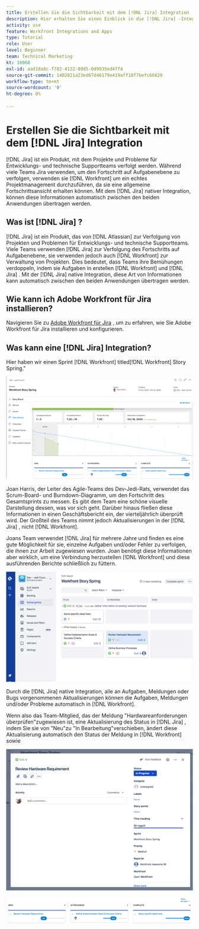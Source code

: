 ```yaml
---
title: Erstellen Sie die Sichtbarkeit mit dem [!DNL Jira] Integration
description: Hier erhalten Sie einen Einblick in die [!DNL Jira] -Integration bietet Einblicke in die Arbeit Ihres Teams.
activity: use
feature: Workfront Integrations and Apps
type: Tutorial
role: User
level: Beginner
team: Technical Marketing
kt: 10068
exl-id: aad18a8c-f782-4122-89d5-0d9935ed4ff4
source-git-commit: 1402821a23ed67d46179e419aff18f7befc66620
workflow-type: tm+mt
source-wordcount: '0'
ht-degree: 0%

---
```


# Erstellen Sie die Sichtbarkeit mit dem [!DNL Jira] Integration

[!DNL Jira]  ist ein Produkt, mit dem Projekte und Probleme für Entwicklungs- und technische Supportteams verfolgt werden. Während viele Teams Jira verwenden, um den Fortschritt auf Aufgabenebene zu verfolgen, verwenden sie [!DNL Workfront] um ein echtes Projektmanagement durchzuführen, da sie eine allgemeine Fortschrittsansicht erhalten können. Mit dem [!DNL Jira]  nativer Integration, können diese Informationen automatisch zwischen den beiden Anwendungen übertragen werden.

## Was ist [!DNL Jira] ?

[!DNL Jira]  ist ein Produkt, das von [!DNL Atlassian] zur Verfolgung von Projekten und Problemen für Entwicklungs- und technische Supportteams. Viele Teams verwenden [!DNL Jira]  zur Verfolgung des Fortschritts auf Aufgabenebene, sie verwenden jedoch auch [!DNL Workfront] zur Verwaltung von Projekten. Dies bedeutet, dass Teams ihre Bemühungen verdoppeln, indem sie Aufgaben in erstellen [!DNL Workfront] und [!DNL Jira] . Mit der [!DNL Jira]  native Integration, diese Art von Informationen kann automatisch zwischen den beiden Anwendungen übertragen werden.

## Wie kann ich Adobe Workfront für Jira installieren?

Navigieren Sie zu [Adobe Workfront für Jira](https://experienceleague.adobe.com/docs/workfront/using/adobe-workfront-integrations/workfront-for-jira/workfront-for-jira.html?lang=en) , um zu erfahren, wie Sie Adobe Workfront für Jira installieren und konfigurieren.

## Was kann eine [!DNL Jira]  Integration?

Hier haben wir einen Sprint [!DNL Workfront] titled[!DNL Workfront] Story Spring.&quot;

![Flussdiagramm der Storyboards](assets/Jira01.png)

Joan Harris, der Leiter des Agile-Teams des Dev-Jedi-Rats, verwendet das Scrum-Board- und Burndown-Diagramm, um den Fortschritt des Gesamtsprints zu messen. Es gibt dem Team eine schöne visuelle Darstellung dessen, was vor sich geht. Darüber hinaus fließen diese Informationen in einen Geschäftsbericht ein, der vierteljährlich überprüft wird. Der Großteil des Teams nimmt jedoch Aktualisierungen in der [!DNL Jira] , nicht [!DNL Workfront].

Joans Team verwendet [!DNL Jira]  für mehrere Jahre und finden es eine gute Möglichkeit für sie, einzelne Aufgaben und/oder Fehler zu verfolgen, die ihnen zur Arbeit zugewiesen wurden. Joan benötigt diese Informationen aber wirklich, um eine Verbindung herzustellen [!DNL Workfront] und diese ausführenden Berichte schließlich zu füttern.

![Jira Storyboard](assets/Jira02.png)

Durch die [!DNL Jira]  native Integration, alle an Aufgaben, Meldungen oder Bugs vorgenommenen Aktualisierungen können die Aufgaben, Meldungen und/oder Probleme automatisch in [!DNL Workfront].

Wenn also das Team-Mitglied, das der Meldung &quot;Hardwareanforderungen überprüfen&quot;zugewiesen ist, eine Aktualisierung des Status in [!DNL Jira] , indem Sie sie von &quot;Neu&quot;zu &quot;In Bearbeitung&quot;verschieben, ändert diese Aktualisierung automatisch den Status der Meldung in [!DNL Workfront] sowie

![Jira-Statusseite](assets/Jira03.png)

![Statusspalten](assets/Jira04.png)
